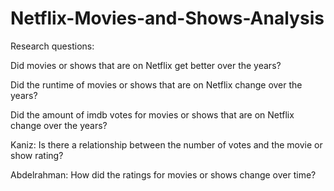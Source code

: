 # Netflix-Movies-and-Shows-Analysis

Research questions:

Did movies or shows that are on Netflix get better over the years?

Did the runtime of movies or shows that are on Netflix change over the years?

Did the amount of imdb votes for movies or shows that are on Netflix change over the years?

Kaniz: Is there a relationship between the number of votes and the movie or show rating?

Abdelrahman: How did the ratings for movies or shows change over time?
